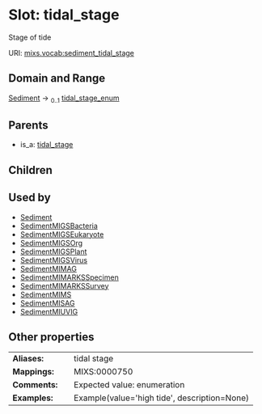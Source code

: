 
# Slot: tidal_stage


Stage of tide

URI: [mixs.vocab:sediment_tidal_stage](https://w3id.org/mixs/vocab/sediment_tidal_stage)


## Domain and Range

[Sediment](Sediment.md) &#8594;  <sub>0..1</sub> [tidal_stage_enum](tidal_stage_enum.md)

## Parents

 *  is_a: [tidal_stage](tidal_stage.md)

## Children


## Used by

 * [Sediment](Sediment.md)
 * [SedimentMIGSBacteria](SedimentMIGSBacteria.md)
 * [SedimentMIGSEukaryote](SedimentMIGSEukaryote.md)
 * [SedimentMIGSOrg](SedimentMIGSOrg.md)
 * [SedimentMIGSPlant](SedimentMIGSPlant.md)
 * [SedimentMIGSVirus](SedimentMIGSVirus.md)
 * [SedimentMIMAG](SedimentMIMAG.md)
 * [SedimentMIMARKSSpecimen](SedimentMIMARKSSpecimen.md)
 * [SedimentMIMARKSSurvey](SedimentMIMARKSSurvey.md)
 * [SedimentMIMS](SedimentMIMS.md)
 * [SedimentMISAG](SedimentMISAG.md)
 * [SedimentMIUVIG](SedimentMIUVIG.md)

## Other properties

|  |  |  |
| --- | --- | --- |
| **Aliases:** | | tidal stage |
| **Mappings:** | | MIXS:0000750 |
| **Comments:** | | Expected value: enumeration |
| **Examples:** | | Example(value='high tide', description=None) |

